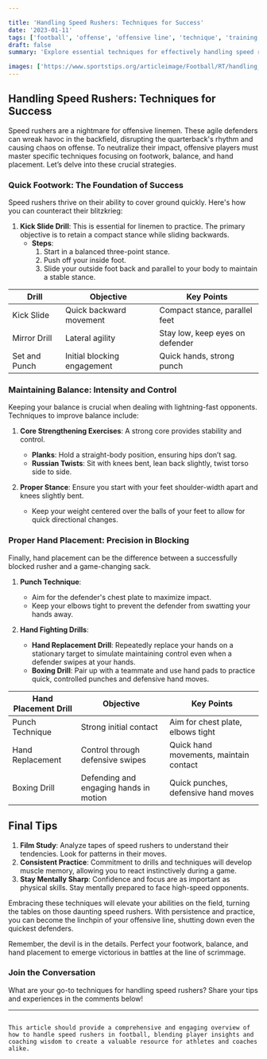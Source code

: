 ```yaml
---

title: 'Handling Speed Rushers: Techniques for Success'
date: '2023-01-11'
tags: ['football', 'offense', 'offensive line', 'technique', 'training', 'sports', 'strategy', 'coaching', 'player development']
draft: false
summary: 'Explore essential techniques for effectively handling speed rushers in football, including quick footwork, maintaining balance, and proper hand placement.'

images: ['https://www.sportstips.org/articleimage/Football/RT/handling_speed_rushers_techniques_for_success.webp']
---
```


## Handling Speed Rushers: Techniques for Success

Speed rushers are a nightmare for offensive linemen. These agile defenders can wreak havoc in the backfield, disrupting the quarterback's rhythm and causing chaos on offense. To neutralize their impact, offensive players must master specific techniques focusing on footwork, balance, and hand placement. Let’s delve into these crucial strategies.

### Quick Footwork: The Foundation of Success

Speed rushers thrive on their ability to cover ground quickly. Here's how you can counteract their blitzkrieg:

1. **Kick Slide Drill**: This is essential for linemen to practice. The primary objective is to retain a compact stance while sliding backwards.
   - **Steps**:
      1. Start in a balanced three-point stance.
      2. Push off your inside foot.
      3. Slide your outside foot back and parallel to your body to maintain a stable stance.

| Drill         | Objective                        | Key Points                          |
| ------------- | -------------------------------- | ----------------------------------- |
| Kick Slide    | Quick backward movement          | Compact stance, parallel feet       |
| Mirror Drill  | Lateral agility                  | Stay low, keep eyes on defender     |
| Set and Punch| Initial blocking engagement      | Quick hands, strong punch           |

### Maintaining Balance: Intensity and Control

Keeping your balance is crucial when dealing with lightning-fast opponents. Techniques to improve balance include:

1. **Core Strengthening Exercises**: A strong core provides stability and control.
   - **Planks**: Hold a straight-body position, ensuring hips don’t sag.
   - **Russian Twists**: Sit with knees bent, lean back slightly, twist torso side to side.
   
2. **Proper Stance**: Ensure you start with your feet shoulder-width apart and knees slightly bent.
   - Keep your weight centered over the balls of your feet to allow for quick directional changes.

### Proper Hand Placement: Precision in Blocking

Finally, hand placement can be the difference between a successfully blocked rusher and a game-changing sack.

1. **Punch Technique**:
   - Aim for the defender's chest plate to maximize impact.
   - Keep your elbows tight to prevent the defender from swatting your hands away.

2. **Hand Fighting Drills**:
   - **Hand Replacement Drill**: Repeatedly replace your hands on a stationary target to simulate maintaining control even when a defender swipes at your hands.
   - **Boxing Drill**: Pair up with a teammate and use hand pads to practice quick, controlled punches and defensive hand moves.

| Hand Placement Drill  | Objective                               | Key Points                                |
| --------------------- | --------------------------------------- | ----------------------------------------- |
| Punch Technique       | Strong initial contact                  | Aim for chest plate, elbows tight         |
| Hand Replacement      | Control through defensive swipes        | Quick hand movements, maintain contact    |
| Boxing Drill          | Defending and engaging hands in motion  | Quick punches, defensive hand moves       |

## Final Tips

1. **Film Study**: Analyze tapes of speed rushers to understand their tendencies. Look for patterns in their moves.
2. **Consistent Practice**: Commitment to drills and techniques will develop muscle memory, allowing you to react instinctively during a game.
3. **Stay Mentally Sharp**: Confidence and focus are as important as physical skills. Stay mentally prepared to face high-speed opponents.

Embracing these techniques will elevate your abilities on the field, turning the tables on those daunting speed rushers. With persistence and practice, you can become the linchpin of your offensive line, shutting down even the quickest defenders.

Remember, the devil is in the details. Perfect your footwork, balance, and hand placement to emerge victorious in battles at the line of scrimmage. 

### Join the Conversation

What are your go-to techniques for handling speed rushers? Share your tips and experiences in the comments below!

---

```

This article should provide a comprehensive and engaging overview of how to handle speed rushers in football, blending player insights and coaching wisdom to create a valuable resource for athletes and coaches alike.